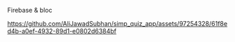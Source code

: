 Firebase & bloc

https://github.com/AliJawadSubhan/simp_quiz_app/assets/97254328/61f8ed4b-a0ef-4932-89d1-e0802d6384bf

